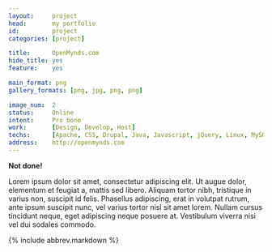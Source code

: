 ```yaml
---
layout:     project
head:       my portfolio
id:         project
categories: [project]

title:      OpenMynds.com
hide_title: yes
feature:    yes

main_format: png
gallery_formats: [png, jpg, png, png]

image_num:  2
status:     Online
intent:     Pro bono
work:       [Design, Develop, Host]
techs:      [Apache, CSS, Drupal, Java, Javascript, jQuery, Linux, MySQL, PHP, XHTML]
address:    http://openmynds.com
---
```

**Not done!**

Lorem ipsum dolor sit amet, consectetur adipiscing elit. Ut augue dolor, elementum et feugiat a, mattis sed libero. Aliquam tortor nibh, tristique in varius non, suscipit id felis. Phasellus adipiscing, erat in volutpat rutrum, ante ipsum suscipit nunc, vel varius tortor nisl sit amet lorem. Nullam cursus tincidunt neque, eget adipiscing neque posuere at. Vestibulum viverra nisi vel dui sodales commodo.

{% include abbrev.markdown %}
